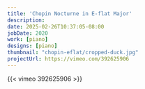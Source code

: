 ```yaml
---
title: 'Chopin Nocturne in E-flat Major'
description: 
date: 2025-02-26T10:37:05-08:00
jobDate: 2020
work: [piano]
designs: [piano]
thumbnail: "chopin-eflat/cropped-duck.jpg"
projectUrl: https://vimeo.com/392625906
---
```


{{< vimeo 392625906 >}}